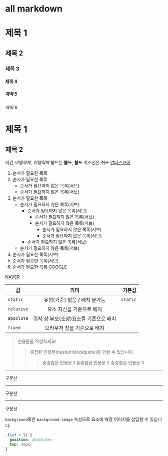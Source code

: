 # all markdown

# 제목 1
## 제목 2
### 제목 3
#### 제목 4
##### 제목 5
###### 제목 6

제목 1
=====
제목 2
-----

이건 *이텔릭체*, _이텔릭체_
볼드는 **볼드**, __볼드__
취소선은 ~~취소~~
<u>언더스코어</u>

1. 순서가 필요한 목록
2. 순서가 필요한 목록
   - 순서가 필요하지 않은 목록(서브)
   - 순서가 필요하지 않은 목록(서브)
3. 순서가 필요한 목록
    - 순서가 필요하지 않은 목록(서브)
      * 순서가 필요하지 않은 목록(서브)
        + 순서가 필요하지 않은 목록(서브)
        + 순서가 필요하지 않은 목록(서브)
          + 순서가 필요하지 않은 목록(서브)
          + 순서가 필요하지 않은 목록(서브)
      * 순서가 필요하지 않은 목록(서브)
    - 순서가 필요하지 않은 목록(서브)
4. 순서가 필요한 목록(서브)
5. 순서가 필요한 목록(서브)
6. 순서가 필요한 목록
   [GOOGLE](https://google.com)

[NAVER](https://naver.com "링크 설명(title)을 작성하세요.")

| 값 | 의미 | 기본값 |
|---|:---:|---:|
| `static` | 유형(기준) 없음 / 배치 불가능 | `static` |
| `relative` | 요소 자신을 기준으로 배치 |  |
| `absolute` | 위치 상 부모(조상)요소를 기준으로 배치 |  |
| `fixed` | 브라우저 창을 기준으로 배치 |  |

> 인용문을 작성하세요!
>> 중첩된 인용문(nested blockquote)을 만들 수 있습니다.
>>> 중중첩된 인용문 1
>>> 중중첩된 인용문 2
>>> 중중첩된 인용문 3

---
구분선

***
구분선

___
구분선

`background`혹은 `background-image` 속성으로 요소에 배경 이미지를 삽입할 수 있습니다.

```css
.list > li {
  position: absolute;
  top: 40px;
}
```